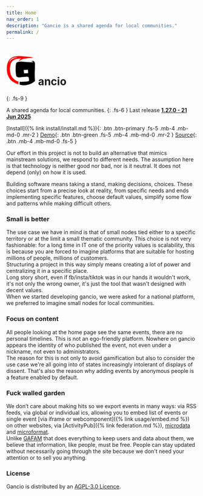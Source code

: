 ```yaml
---
title: Home
nav_order: 1
description: "Gancio is a shared agenda for local communities."
permalink: /
---
```


# ![](assets/gancio.png) ancio
{: .fs-9 }

A shared agenda for local communities.
{: .fs-6 }
Last release  **[1.27.0 - 21 Jun 2025](/changelog)**

[Install]({% link install/install.md %}){: .btn .btn-primary .fs-5 .mb-4 .mb-md-0 .mr-2 }
[Demo](https://demo.gancio.org){: .btn .btn-green .fs-5 .mb-4 .mb-md-0 .mr-2 }
[Source](https://framagit.org/les/gancio){: .btn .mb-4 .mb-md-0 .fs-5 }



Our effort in this project is not to build an alternative that mimics mainstream solutions, we respond to different needs.
The assumption here is that technology is neither good nor bad, nor is it neutral. It does not depend (only) on how it is used.

Building software means taking a stand, making decisions, choices. These choices start from a precise look at reality, from specific needs and ends implementing specific features, choose default values, simplify some flow and patterns while making difficult others.



### **Small is better**
The use case we have in mind is that of small nodes tied either to a specific territory or at the limit a small thematic community. This choice is not very fashionable: for a long time in IT one of the priority values is scalability, this is because you are forced to imagine platforms that are suitable for hosting millions of people, millions of customers.  
Structuring a project in this way simply means creating a lot of power and centralizing it in a specific place.  
Long story short, even if fb/insta/tiktok was in our hands it wouldn't work, it's not only the wrong owner, it's just the tool that wasn't designed with decent values.  
When we started developing gancio, we were asked for a national platform, we preferred to imagine small nodes for local communities.


### **Focus on content**
All people looking at the home page see the same events, there are no personal timelines. This is not an ego-friendly platform.
Nowhere on gancio appears the identity of who published the event, not even under a nickname, not even to administrators.  
The reason for this is not only to avoid gamification but also to consider the use case we're all going into of states increasingly intolerant of displays of dissent.
That's also the reason why adding events by anonymous people is a feature enabled by default.


### **Fuck walled garden**
We don’t care about making hits so we export events in many ways: via RSS feeds, via global or individual ics, allowing you to embed list of events or single event [via iframe or webcomponent]({% link usage/embed.md %}) on other websites, via [ActivityPub]({% link federation.md %}), [microdata](https://developer.mozilla.org/en-US/docs/Web/HTML/Microdata) and [microformat](https://developer.mozilla.org/en-US/docs/Web/HTML/microformats#h-event).  
Unlike [GAFAM](https://en.wikipedia.org/wiki/Big_Tech) that does everything to keep users and data about them, we believe that information, like people, must be free.
People can stay updated without necessarily going through the site because we don't need your attention or to sell you anything.


### License

Gancio is distributed by an [AGPL-3.0 Licence](https://www.gnu.org/licenses/agpl-3.0.en.html).
